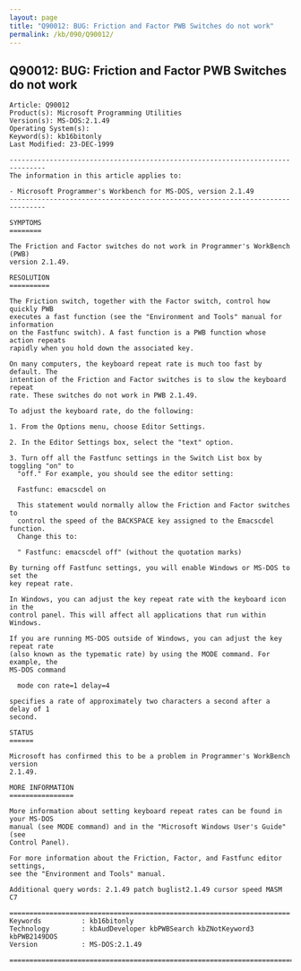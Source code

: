 ```yaml
---
layout: page
title: "Q90012: BUG: Friction and Factor PWB Switches do not work"
permalink: /kb/090/Q90012/
---
```


## Q90012: BUG: Friction and Factor PWB Switches do not work

	Article: Q90012
	Product(s): Microsoft Programming Utilities
	Version(s): MS-DOS:2.1.49
	Operating System(s): 
	Keyword(s): kb16bitonly
	Last Modified: 23-DEC-1999
	
	-------------------------------------------------------------------------------
	The information in this article applies to:
	
	- Microsoft Programmer's Workbench for MS-DOS, version 2.1.49 
	-------------------------------------------------------------------------------
	
	SYMPTOMS
	========
	
	The Friction and Factor switches do not work in Programmer's WorkBench (PWB)
	version 2.1.49.
	
	RESOLUTION
	==========
	
	The Friction switch, together with the Factor switch, control how quickly PWB
	executes a fast function (see the "Environment and Tools" manual for information
	on the Fastfunc switch). A fast function is a PWB function whose action repeats
	rapidly when you hold down the associated key.
	
	On many computers, the keyboard repeat rate is much too fast by default. The
	intention of the Friction and Factor switches is to slow the keyboard repeat
	rate. These switches do not work in PWB 2.1.49.
	
	To adjust the keyboard rate, do the following:
	
	1. From the Options menu, choose Editor Settings.
	
	2. In the Editor Settings box, select the "text" option.
	
	3. Turn off all the Fastfunc settings in the Switch List box by toggling "on" to
	  "off." For example, you should see the editor setting:
	
	  Fastfunc: emacscdel on
	
	  This statement would normally allow the Friction and Factor switches to
	  control the speed of the BACKSPACE key assigned to the Emacscdel function.
	  Change this to:
	
	  " Fastfunc: emacscdel off" (without the quotation marks)
	
	By turning off Fastfunc settings, you will enable Windows or MS-DOS to set the
	key repeat rate.
	
	In Windows, you can adjust the key repeat rate with the keyboard icon in the
	control panel. This will affect all applications that run within Windows.
	
	If you are running MS-DOS outside of Windows, you can adjust the key repeat rate
	(also known as the typematic rate) by using the MODE command. For example, the
	MS-DOS command
	
	  mode con rate=1 delay=4
	
	specifies a rate of approximately two characters a second after a delay of 1
	second.
	
	STATUS
	======
	
	Microsoft has confirmed this to be a problem in Programmer's WorkBench version
	2.1.49.
	
	MORE INFORMATION
	================
	
	More information about setting keyboard repeat rates can be found in your MS-DOS
	manual (see MODE command) and in the "Microsoft Windows User's Guide" (see
	Control Panel).
	
	For more information about the Friction, Factor, and Fastfunc editor settings,
	see the "Environment and Tools" manual.
	
	Additional query words: 2.1.49 patch buglist2.1.49 cursor speed MASM C7
	
	======================================================================
	Keywords          : kb16bitonly 
	Technology        : kbAudDeveloper kbPWBSearch kbZNotKeyword3 kbPWB2149DOS
	Version           : MS-DOS:2.1.49
	
	=============================================================================
	
